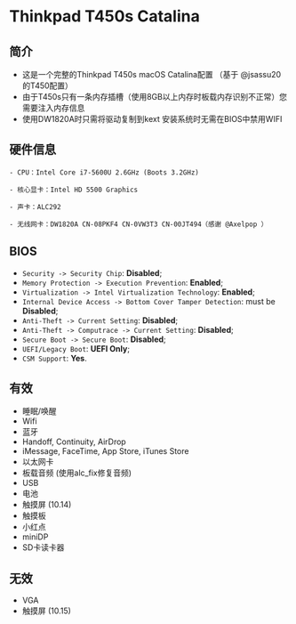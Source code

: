 # Thinkpad T450s Catalina
## 简介
- 这是一个完整的Thinkpad T450s macOS Catalina配置 （基于 @jsassu20 的T450配置）
- 由于T450s只有一条内存插槽（使用8GB以上内存时板载内存识别不正常）您需要注入内存信息
- 使用DW1820A时只需将驱动复制到kext 安装系统时无需在BIOS中禁用WIFI

## 硬件信息

```  
- CPU：Intel Core i7-5600U 2.6GHz (Boots 3.2GHz)

- 核心显卡：Intel HD 5500 Graphics 

- 声卡：ALC292

- 无线网卡：DW1820A CN-08PKF4 CN-0VW3T3 CN-00JT494（感谢 @Axelpop ）
```

## BIOS
- `Security -> Security Chip`: **Disabled**;
- `Memory Protection -> Execution Prevention`: **Enabled**;
- `Virtualization -> Intel Virtualization Technology`: **Enabled**;
- `Internal Device Access -> Bottom Cover Tamper Detection`: must be **Disabled**;
- `Anti-Theft -> Current Setting`: **Disabled**;
- `Anti-Theft -> Computrace -> Current Setting`: **Disabled**;
- `Secure Boot -> Secure Boot`: **Disabled**;
- `UEFI/Legacy Boot`: **UEFI Only**;
- `CSM Support`: **Yes**.

## 有效

- 睡眠/唤醒
- Wifi
- 蓝牙 
- Handoff, Continuity, AirDrop
- iMessage, FaceTime, App Store, iTunes Store
- 以太网卡
- 板载音频 (使用alc_fix修复音频)
- USB
- 电池
- 触摸屏 (10.14)
- 触摸板
- 小红点
- miniDP
- SD卡读卡器

## 无效

- VGA
- 触摸屏 (10.15)
